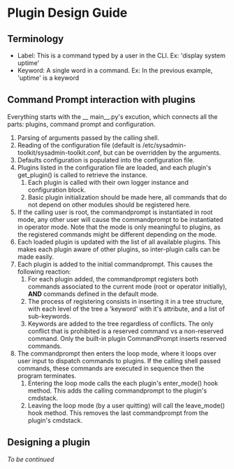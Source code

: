 # Plugin Design Guide #

## Terminology ##

- Label: This is a command typed by a user in the CLI. Ex: 'display system uptime'
- Keyword: A single word in a command. Ex: In the previous example, 'uptime' is a keyword

## Command Prompt interaction with plugins ##

Everything starts with the __ main__.py's excution, which connects all the parts: plugins, command prompt and configuration.

1. Parsing of arguments passed by the calling shell.
2. Reading of the configuration file (default is /etc/sysadmin-toolkit/sysadmin-toolkit.conf, but can be overridden by the arguments.
3. Defaults configuration is populated into the configuration file.
4. Plugins listed in the configuration file are loaded, and each plugin's get_plugin() is called to retrieve the instance. 
	1.  Each plugin is called with their own logger instance and configuration block.
	2.  Basic plugin initialization should be made here, all commands that do not depend on other modules should be registered here.
5. If the calling user is root, the commandprompt is instantiated in root mode, any other user will cause the commandprompt to be instantiated in operator mode. Note that the mode is only meaningful to plugins, as the registered commands might be different depending on the mode.
6. Each loaded plugin is updated with the list of all available plugins. This makes each plugin aware of other plugins, so inter-plugin calls can be made easily.
7. Each plugin is added to the initial commandprompt. This causes the following reaction:
	1. For each plugin added, the commandprompt registers both commands associated to the current mode (root or  operator initially), **AND** commands defined in the default mode.
	2. The process of registering consists in inserting it in a tree structure, with each level of the tree a 'keyword' with it's attribute, and a list of sub-keywords.
	3. Keywords are added to the tree regardless of conflicts. The only conflict that is prohibited is a reserved command vs a non-reserved command. Only the built-in plugin CommandPrompt inserts reserved commands.
8. The commandprompt then enters the loop mode, where it loops over user input to dispatch commands to plugins. If the calling shell passed commands, these commands are executed in sequence then the program terminates.
	1. Entering the loop mode calls the each plugin's enter_mode() hook method. This adds the calling commandprompt to the plugin's cmdstack.
	2. Leaving the loop mode (by a user quitting) will call the leave_mode() hook method. This removes the last commandprompt from the plugin's cmdstack.

## Designing a plugin ##

*To be continued*